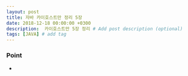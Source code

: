 ```yaml
---
layout: post
title: 자바 카이호스트만 정리 5장
date: 2018-12-18 00:00:00 +0300
description:  카이호스트만 5장 정리 # Add post description (optional)
tags: [JAVA] # add tag
---
```

### Point
- 